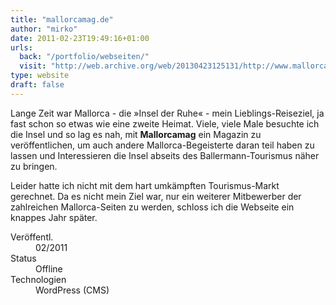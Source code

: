 ```yaml
---
title: "mallorcamag.de"
author: "mirko"
date: 2011-02-23T19:49:16+01:00
urls:
  back: "/portfolio/webseiten/"
  visit: "http://web.archive.org/web/20130423125131/http://www.mallorcamag.de/"
type: website
draft: false
---
```


Lange Zeit war Mallorca - die »Insel der Ruhe« - mein Lieblings-Reiseziel, ja fast schon so etwas wie eine zweite Heimat. Viele, viele Male besuchte ich die Insel und so lag es nah, mit **Mallorcamag** ein Magazin zu veröffentlichen, um auch andere Mallorca-Begeisterte daran teil haben zu lassen und Interessieren die Insel abseits des Ballermann-Tourismus näher zu bringen.

Leider hatte ich nicht mit dem hart umkämpften Tourismus-Markt gerechnet. Da es nicht mein Ziel war, nur ein weiterer Mitbewerber der zahlreichen Mallorca-Seiten zu werden, schloss ich die Webseite ein knappes Jahr später.

<dl>
  <dt>Veröffentl.</dt><dd>02/2011</dd>
  <dt>Status</dt><dd>Offline</dd>
  <dt>Technologien</dt><dd>WordPress (CMS)</dd>
</dl>

